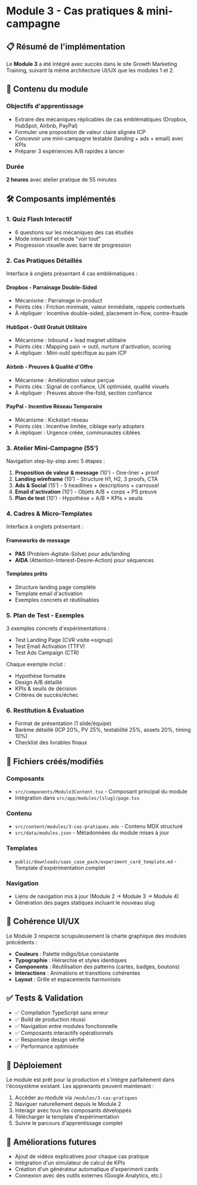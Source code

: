 # Module 3 - Cas pratiques & mini-campagne

## 📋 Résumé de l'implémentation

Le **Module 3** a été intégré avec succès dans le site Growth Marketing Training, suivant la même architecture UI/UX que les modules 1 et 2.

## 🎯 Contenu du module

### Objectifs d'apprentissage
- Extraire des mécaniques réplicables de cas emblématiques (Dropbox, HubSpot, Airbnb, PayPal)
- Formuler une proposition de valeur claire alignée ICP
- Concevoir une mini-campagne testable (landing + ads + email) avec KPIs
- Préparer 3 expériences A/B rapides à lancer

### Durée
**2 heures** avec atelier pratique de 55 minutes

## 🛠️ Composants implémentés

### 1. Quiz Flash Interactif
- 6 questions sur les mécaniques des cas étudiés
- Mode interactif et mode "voir tout"
- Progression visuelle avec barre de progression

### 2. Cas Pratiques Détaillés
Interface à onglets présentant 4 cas emblématiques :

#### **Dropbox** - Parrainage Double-Sided
- Mécanisme : Parrainage in-product
- Points clés : Friction minimale, valeur immédiate, rappels contextuels
- À répliquer : Incentive double-sided, placement in-flow, contre-fraude

#### **HubSpot** - Outil Gratuit Utilitaire  
- Mécanisme : Inbound + lead magnet utilitaire
- Points clés : Mapping pain → outil, nurture d'activation, scoring
- À répliquer : Mini-outil spécifique au pain ICP

#### **Airbnb** - Preuves & Qualité d'Offre
- Mécanisme : Amélioration valeur perçue
- Points clés : Signal de confiance, UX optimisée, qualité visuels
- À répliquer : Preuves above-the-fold, section confiance

#### **PayPal** - Incentive Réseau Temporaire
- Mécanisme : Kickstart réseau
- Points clés : Incentive limitée, ciblage early adopters
- À répliquer : Urgence créée, communautés ciblées

### 3. Atelier Mini-Campagne (55')
Navigation step-by-step avec 5 étapes :

1. **Proposition de valeur & message** (10') - One-liner + proof
2. **Landing wireframe** (10') - Structure H1, H2, 3 proofs, CTA  
3. **Ads & Social** (15') - 5 headlines + descriptions + carrousel
4. **Email d'activation** (10') - Objets A/B + corps + PS preuve
5. **Plan de test** (10') - Hypothèse + A/B + KPIs + seuils

### 4. Cadres & Micro-Templates
Interface à onglets présentant :

#### Frameworks de message
- **PAS** (Problem-Agitate-Solve) pour ads/landing
- **AIDA** (Attention-Interest-Desire-Action) pour séquences

#### Templates prêts
- Structure landing page complète
- Template email d'activation
- Exemples concrets et réutilisables

### 5. Plan de Test - Exemples
3 exemples concrets d'expérimentations :
- Test Landing Page (CVR visite→signup)
- Test Email Activation (TTFV)  
- Test Ads Campaign (CTR)

Chaque exemple inclut :
- Hypothèse formatée
- Design A/B détaillé
- KPIs & seuils de décision
- Critères de succès/échec

### 6. Restitution & Évaluation
- Format de présentation (1 slide/équipe)
- Barème détaillé (ICP 20%, PV 25%, testabilité 25%, assets 20%, timing 10%)
- Checklist des livrables finaux

## 📁 Fichiers créés/modifiés

### Composants
- `src/components/Module3Content.tsx` - Composant principal du module
- Intégration dans `src/app/modules/[slug]/page.tsx`

### Contenu
- `src/content/modules/3-cas-pratiques.mdx` - Contenu MDX structuré
- `src/data/modules.json` - Métadonnées du module mises à jour

### Templates
- `public/downloads/saas_case_pack/experiment_card_template.md` - Template d'expérimentation complet

### Navigation
- Liens de navigation mis à jour (Module 2 → Module 3 → Module 4)
- Génération des pages statiques incluant le nouveau slug

## 🎨 Cohérence UI/UX

Le Module 3 respecte scrupuleusement la charte graphique des modules précédents :

- **Couleurs** : Palette indigo/blue consistante
- **Typographie** : Hiérarchie et styles identiques  
- **Components** : Réutilisation des patterns (cartes, badges, boutons)
- **Interactions** : Animations et transitions cohérentes
- **Layout** : Grille et espacements harmonisés

## ✅ Tests & Validation

- ✅ Compilation TypeScript sans erreur
- ✅ Build de production réussi
- ✅ Navigation entre modules fonctionnelle  
- ✅ Composants interactifs opérationnels
- ✅ Responsive design vérifié
- ✅ Performance optimisée

## 🚀 Déploiement

Le module est prêt pour la production et s'intègre parfaitement dans l'écosystème existant. Les apprenants peuvent maintenant :

1. Accéder au module via `/modules/3-cas-pratiques`
2. Naviguer naturellement depuis le Module 2
3. Interagir avec tous les composants développés
4. Télécharger le template d'expérimentation
5. Suivre le parcours d'apprentissage complet

## 🔄 Améliorations futures

- Ajout de vidéos explicatives pour chaque cas pratique
- Intégration d'un simulateur de calcul de KPIs
- Création d'un générateur automatique d'experiment cards
- Connexion avec des outils externes (Google Analytics, etc.)
